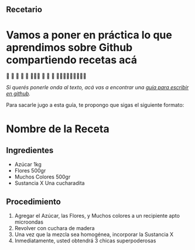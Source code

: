 ## Recetario 
# Vamos a poner en práctica lo que aprendimos sobre Github compartiendo recetas acá
:pizza: :hamburger: :fries: :poultry_leg: :meat_on_bone: :spaghetti::curry::sushi: :ramen: :doughnut:
:cake: :cookie::chocolate_bar::candy::apple::green_apple::tangerine::lemon::cherries::banana:

*Si querés ponerle onda al texto, acá vas a encontrar una [guía para escribir en github](https://help.github.com/es/github/writing-on-github).*

Para sacarle jugo a esta guía, te propongo que sigas el siguiente formato: 
# Nombre de la Receta
## Ingredientes
- Azúcar 1kg
- Flores 500gr
- Muchos Colores 500gr
- Sustancia X Una cucharadita

## Procedimiento
1. Agregar el Azúcar, las Flores, y Muchos colores a un recipiente apto microondas
2. Revolver con cuchara de madera
3. Una vez que la mezcla sea homogénea, incorporar la Sustancia X
4. Inmediatamente, usted obtendrá 3 chicas superpoderosas
